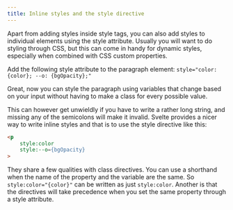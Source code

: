 ```yaml
---
title: Inline styles and the style directive
---
```


Apart from adding styles inside style tags, you can also add styles to individual elements using the style attribute. Usually you will want to do styling through CSS, but this can come in handy for dynamic styles, especially when combined with CSS custom properties.

Add the following style attribute to the paragraph element:
`style="color: {color}; --o: {bgOpacity};"`

Great, now you can style the paragraph using variables that change based on your input without having to make a class for every possible value.

This can however get unwieldly if you have to write a rather long string, and missing any of the semicolons will make it invalid. Svelte provides a nicer way to write inline styles and that is to use the style directive like this:

```html
<p 
	style:color 
	style:--o={bgOpacity}
>
```

They share a few qualities with class directives. You can use a shorthand when the name of the property and the variable are the same. So `style:color="{color}"` can be written as just `style:color`. Another is that the directives will take precedence when you set the same property through a style attribute.